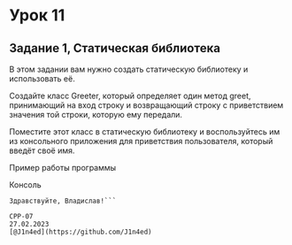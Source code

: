 # Урок 11
## Задание 1, Статическая библиотека

В этом задании вам нужно создать статическую библиотеку и использовать её.

Создайте класс Greeter, который определяет один метод greet, принимающий на вход строку и возвращающий строку с приветствием значения той строки, которую ему передали.

Поместите этот класс в статическую библиотеку и воспользуйтесь им из консольного приложения для приветствия пользователя, который введёт своё имя.

Пример работы программы

Консоль


```Введите имя: Владислав
Здравствуйте, Владислав!```

CPP-07
27.02.2023
[@J1n4ed](https://github.com/J1n4ed)